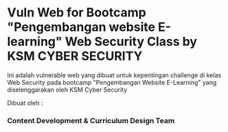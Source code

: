 # Vuln Web for Bootcamp "Pengembangan website E-learning" Web Security Class by KSM CYBER SECURITY

Ini adalah vulnerable web yang dibuat untuk kepentingan challenge di kelas Web Security pada bootcamp "Pengembangan Website E-Learning" yang diselenggarakan oleh KSM Cyber Security

Dibuat oleh : 
### Content Development & Curriculum Design Team 

